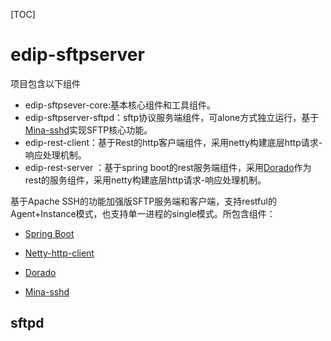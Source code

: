 [TOC]

#  edip-sftpserver

项目包含以下组件

- edip-sftpsever-core:基本核心组件和工具组件。
- edip-sftpserver-sftpd：sftp协议服务端组件，可alone方式独立运行，基于[Mina-sshd](https://github.com/apache/mina-sshd)实现SFTP核心功能。
- edip-rest-client：基于Rest的http客户端组件，采用netty构建底层http请求-响应处理机制。
- edip-rest-server ：基于spring boot的rest服务端组件，采用[Dorado](https://github.com/javagossip/dorado)作为rest的服务组件，采用netty构建底层http请求-响应处理机制。



基于Apache SSH的功能加强版SFTP服务端和客户端，支持restful的Agent+Instance模式，也支持单一进程的single模式。所包含组件：

- [Spring Boot](https://github.com/timboudreau/netty-http-client)

- [Netty-http-client](https://github.com/timboudreau/netty-http-client)

- [Dorado](https://github.com/javagossip/dorado)

- [Mina-sshd](https://github.com/apache/mina-sshd)



## sftpd


